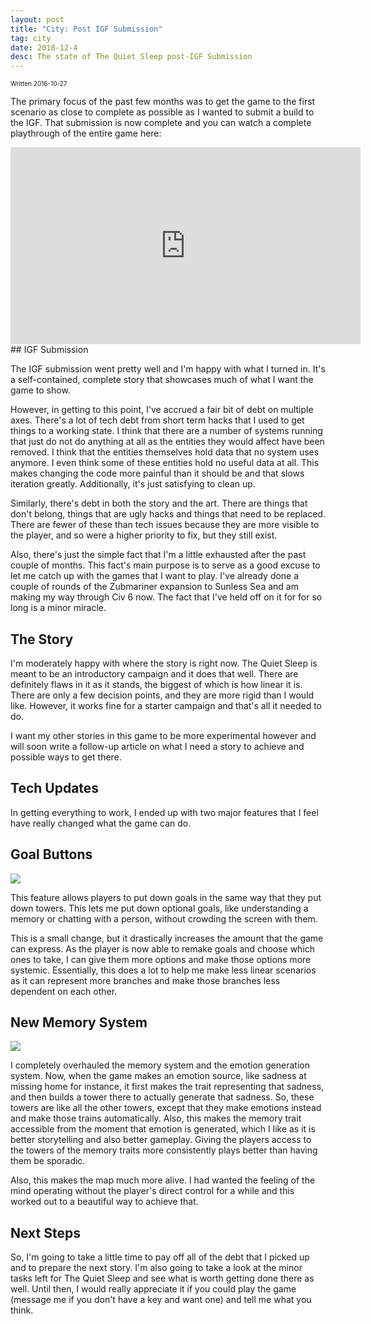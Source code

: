 ```yaml
---
layout: post
title: "City: Post IGF Submission"
tag: city
date: 2018-12-4
desc: The state of The Quiet Sleep post-IGF Submission
---
```


<p style="font-size:10px">Written 2016-10-27


The primary focus of the past few months was to get the game to the first scenario as close to complete as possible as I wanted to submit a build to the IGF. That submission is now complete and you can watch a complete playthrough of the entire game here:

<iframe width="560" height="315" src="https://www.youtube.com/embed/videoseries?list=PLZAuHrQoew0zR5J0SWXM5Pb8n1QIQvizO" frameborder="0" allowfullscreen></iframe>
## IGF Submission

The IGF submission went pretty well and I'm happy with what I turned in. It's a self-contained, complete story that showcases much of what I want the game to show.


However, in getting to this point, I've accrued a fair bit of debt on multiple axes. There's a lot of tech debt from short term hacks that I used to get things to a working state. I think that there are a number of systems running that just do not do anything at all as the entities they would affect have been removed. I think that the entities themselves hold data that no system uses anymore. I even think some of these entities hold no useful data at all. This makes changing the code more painful than it should be and that slows iteration greatly. Additionally, it's just satisfying to clean up.


Similarly, there's debt in both the story and the art. There are things that don't belong, things that are ugly hacks and things that need to be replaced. There are fewer of these than tech issues because they are more visible to the player, and so were a higher priority to fix, but they still exist.


Also, there's just the simple fact that I'm a little exhausted after the past couple of months. This fact's main purpose is to serve as a good excuse to let me catch up with the games that I want to play. I've already done a couple of rounds of the Zubmariner expansion to Sunless Sea and am making my way through Civ 6 now. The fact that I've held off on it for for so long is a minor miracle.

## The Story

I'm moderately happy with where the story is right now. The Quiet Sleep is meant to be an introductory campaign and it does that well. There are definitely flaws in it as it stands, the biggest of which is how linear it is. There are only a few decision points, and they are more rigid than I would like. However, it works fine for a starter campaign and that's all it needed to do.


I want my other stories in this game to be more experimental however and will soon write a follow-up article on what I need a story to achieve and possible ways to get there.

## Tech Updates

In getting everything to work, I ended up with two major features that I feel have really changed what the game can do.

## Goal Buttons
<img src="/blogImages/goalButton.png" />

This feature allows players to put down goals in the same way that they put down towers. This lets me put down optional goals, like understanding a memory or chatting with a person, without crowding the screen with them.


This is a small change, but it drastically increases the amount that the game can express. As the player is now able to remake goals and choose which ones to take, I can give them more options and make those options more systemic. Essentially, this does a lot to help me make less linear scenarios as it can represent more branches and make those branches less dependent on each other.

## New Memory System
<img src="/blogImages/memoryTrait.png" />

I completely overhauled the memory system and the emotion generation system. Now, when the game makes an emotion source, like sadness at missing home for instance, it first makes the trait representing that sadness, and then builds a tower there to actually generate that sadness. So, these towers are like all the other towers, except that they make emotions instead and make those trains automatically. Also, this makes the memory trait accessible from the moment that emotion is generated, which I like as it is better storytelling and also better gameplay. Giving the players access to the towers of the memory traits more consistently plays better than having them be sporadic.


Also, this makes the map much more alive. I had wanted the feeling of the mind operating without the player's direct control for a while and this worked out to a beautiful way to achieve that.

## Next Steps

So, I'm going to take a little time to pay off all of the debt that I picked up and to prepare the next story. I'm also going to take a look at the minor tasks left for The Quiet Sleep and see what is worth getting done there as well. Until then, I would really appreciate it if you could play the game (message me if you don't have a key and want one) and tell me what you think.

